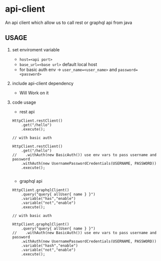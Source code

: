 # api-client
An api client which allow us to call rest or graphql api from java


## USAGE

1. set enviroment variable
   - `host=<api port>`
   - `base_url=<base url>` default local host
   -  for basic auth env -> `user_name=<user_name>` and `password=<password>` 
2. include api-client dependency
   - Will Work on it
3. code usage
   - rest api
   
    ```text
    HttpClient.restClient()
        .get("/hello")
        .execute();
          
    // with basic auth  
    
    HttpClient.restClient()
        .get("/hello")
    //    .withAuth(new BasicAuth()) use env vars to pass username and password
        .withAuth(new UsernamePasswordCredentials(USERNAME, PASSWORD))
        .execute();
          
    ```
    - graphql api
   
    ```text
    HttpClient.graphqlClient()
        .query("query{ allUser{ name } }")
        .variable("has","enable")
        .variable("not","enable")
        .execute();
    
    // with basic auth
    
    HttpClient.graphqlClient()
        .query("query{ allUser{ name } }")
    //    .withAuth(new BasicAuth()) use env vars to pass username and password
        .withAuth(new UsernamePasswordCredentials(USERNAME, PASSWORD))
        .variable("hash","enable")
        .variable("not","enable")
        .execute();
    ```